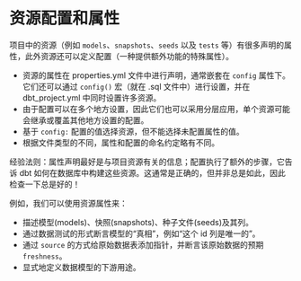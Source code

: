 # 资源配置和属性

项目中的资源（例如 `models`、`snapshots`、`seeds` 以及 `tests` 等）有很多声明的属性，此外资源还可以定义配置（一种提供额外功能的特殊属性）。

- 资源的属性在 properties.yml 文件中进行声明，通常嵌套在 `config` 属性下。它们还可以通过 `config()` 宏（就在 .sql 文件中）进行设置，并在 dbt_project.yml 中同时设置许多资源。
- 由于配置可以在多个地方设置，因此它们也可以采用分层应用，单个资源可能会继承或覆盖其他地方设置的配置。
- 基于 `config:` 配置的值选择资源，但不能选择未配置属性的值。
- 根据文件类型的不同，属性和配置的命名约定略有不同。

经验法则：属性声明最好是与项目资源有关的信息；配置执行了额外的步骤，它告诉 dbt 如何在数据库中构建这些资源。这通常是正确的，但并非总是如此，因此检查一下总是好的！

例如，我们可以使用资源属性来：

- 描述模型(models)、快照(snapshots)、种子文件(seeds)及其列。
- 通过数据测试的形式断言模型的“真相”，例如“这个 id 列是唯一的”。
- 通过 `source` 的方式给原始数据表添加指针，并断言该原始数据的预期 `freshness`。
- 显式地定义数据模型的下游用途。



